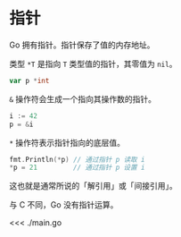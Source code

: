 # 指针

Go 拥有指针。指针保存了值的内存地址。

类型 `*T` 是指向 `T` 类型值的指针，其零值为 `nil`。

```go
var p *int
```

`&` 操作符会生成一个指向其操作数的指针。

```go
i := 42
p = &i
```

`*` 操作符表示指针指向的底层值。

```go
fmt.Println(*p) // 通过指针 p 读取 i
*p = 21         // 通过指针 p 设置 i
```

这也就是通常所说的「解引用」或「间接引用」。

与 C 不同，Go 没有指针运算。

<<< ./main.go
